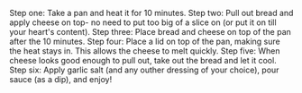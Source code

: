 Step one: Take a pan and heat it for 10 minutes. 
Step two: Pull out bread and apply cheese on top- no need to put too big of a slice on (or put it on till your heart's content).
Step three: Place bread and cheese on top of the pan after the 10 minutes.
Step four: Place a lid on top of the pan, making sure the heat stays in. This allows the cheese to melt quickly.
Step five: When cheese looks good enough to pull out, take out the bread and let it cool.
Step six: Apply garlic salt (and any outher dressing of your choice), pour sauce (as a dip), and enjoy!